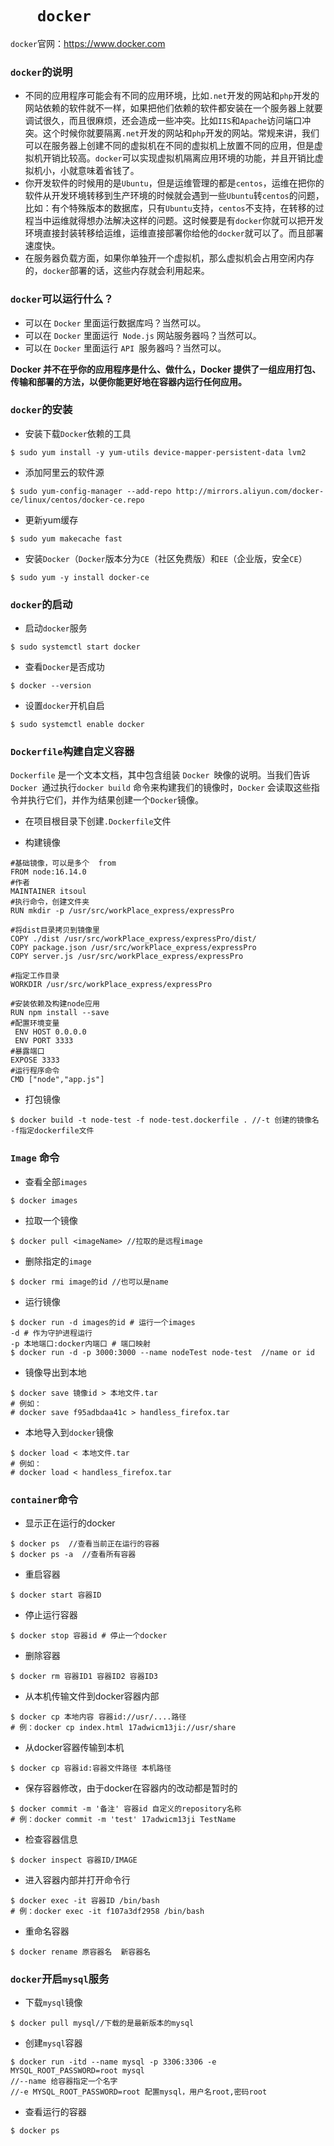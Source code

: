 # `   docker`

`docker`官网：https://www.docker.com

### `docker`的说明

+ 不同的应用程序可能会有不同的应用环境，比如`.net`开发的网站和`php`开发的网站依赖的软件就不一样，如果把他们依赖的软件都安装在一个服务器上就要调试很久，而且很麻烦，还会造成一些冲突。比如`IIS`和`Apache`访问端口冲突。这个时候你就要隔离`.net`开发的网站和`php`开发的网站。常规来讲，我们可以在服务器上创建不同的虚拟机在不同的虚拟机上放置不同的应用，但是虚拟机开销比较高。`docker`可以实现虚拟机隔离应用环境的功能，并且开销比虚拟机小，小就意味着省钱了。
+ 你开发软件的时候用的是`Ubuntu`，但是运维管理的都是`centos`，运维在把你的软件从开发环境转移到生产环境的时候就会遇到一些`Ubuntu`转`centos`的问题，比如：有个特殊版本的数据库，只有`Ubuntu`支持，`centos`不支持，在转移的过程当中运维就得想办法解决这样的问题。这时候要是有`docker`你就可以把开发环境直接封装转移给运维，运维直接部署你给他的`docker`就可以了。而且部署速度快。
+ 在服务器负载方面，如果你单独开一个虚拟机，那么虚拟机会占用空闲内存的，`docker`部署的话，这些内存就会利用起来。

### `docker`可以运行什么？

+ 可以在 `Docker` 里面运行数据库吗？当然可以。
+ 可以在 `Docker` 里面运行` Node.js` 网站服务器吗？当然可以。
+ 可以在 `Docker` 里面运行 `API `服务器吗？当然可以。

**Docker 并不在乎你的应用程序是什么、做什么，Docker 提供了一组应用打包、传输和部署的方法，以便你能更好地在容器内运行任何应用。**

### `docker`的安装

+ 安装下载`Docker`依赖的工具

```shell
$ sudo yum install -y yum-utils device-mapper-persistent-data lvm2
```

+ 添加阿里云的软件源

```shell
$ sudo yum-config-manager --add-repo http://mirrors.aliyun.com/docker-ce/linux/centos/docker-ce.repo
```

+ 更新yum缓存

```shell
$ sudo yum makecache fast
```

+ 安装`Docker`（`Docker`版本分为`CE`（社区免费版）和`EE`（企业版，安全`CE`）

```shell
$ sudo yum -y install docker-ce
```

### `docker`的启动

+ 启动`docker`服务

```shell
$ sudo systemctl start docker
```

+ 查看`Docker`是否成功

```shell
$ docker --version
```

+ 设置`docker`开机自启

```shell
$ sudo systemctl enable docker
```

### `Dockerfile`构建自定义容器

`Dockerfile` 是一个文本文档，其中包含组装 `Docker `映像的说明。当我们告诉 `Docker `通过执行`docker build` 命令来构建我们的镜像时，`Docker` 会读取这些指令并执行它们，并作为结果创建一个` Docker `镜像。

+ 在项目根目录下创建`.Dockerfile`文件

+ 构建镜像

```shell
#基础镜像，可以是多个  from
FROM node:16.14.0
#作者
MAINTAINER itsoul
#执行命令，创建文件夹
RUN mkdir -p /usr/src/workPlace_express/expressPro

#将dist目录拷贝到镜像里
COPY ./dist /usr/src/workPlace_express/expressPro/dist/
COPY package.json /usr/src/workPlace_express/expressPro
COPY server.js /usr/src/workPlace_express/expressPro

#指定工作目录
WORKDIR /usr/src/workPlace_express/expressPro

#安装依赖及构建node应用
RUN npm install --save
#配置环境变量
 ENV HOST 0.0.0.0
 ENV PORT 3333
#暴露端口
EXPOSE 3333
#运行程序命令
CMD ["node","app.js"]
```

+ 打包镜像

```shell
$ docker build -t node-test -f node-test.dockerfile . //-t 创建的镜像名  -f指定dockerfile文件
```

###  `Image` 命令

+ 查看全部`images`

```shell
$ docker images
```

+ 拉取一个镜像

```shell
$ docker pull <imageName> //拉取的是远程image
```

+ 删除指定的`image`

```shell
$ docker rmi image的id //也可以是name
```

+ 运行镜像

```shell
$ docker run -d images的id # 运行一个images
-d # 作为守护进程运行
-p 本地端口:docker内端口 # 端口映射
$ docker run -d -p 3000:3000 --name nodeTest node-test  //name or id
```

+ 镜像导出到本地

```shell
$ docker save 镜像id > 本地文件.tar
# 例如：
# docker save f95adbdaa41c > handless_firefox.tar
```

+ 本地导入到`docker`镜像

```shell
$ docker load < 本地文件.tar
# 例如：
# docker load < handless_firefox.tar

```

### `container`命令

+ 显示正在运行的docker

```shell
$ docker ps  //查看当前正在运行的容器
$ docker ps -a  //查看所有容器
```

+ 重启容器

```shell
$ docker start 容器ID
```

+ 停止运行容器

```shell
$ docker stop 容器id # 停止一个docker
```

+ 删除容器

```shell
$ docker rm 容器ID1 容器ID2 容器ID3
```

+ 从本机传输文件到docker容器内部

```shell
$ docker cp 本地内容 容器id://usr/....路径
# 例：docker cp index.html 17adwicm13ji://usr/share
```

+ 从docker容器传输到本机

```shell
$ docker cp 容器id:容器文件路径 本机路径
```

+ 保存容器修改，由于docker在容器内的改动都是暂时的

```shell
$ docker commit -m '备注' 容器id 自定义的repository名称 
# 例：docker commit -m 'test' 17adwicm13ji TestName
```

+ 检查容器信息

```shell
$ docker inspect 容器ID/IMAGE
```

+ 进入容器内部并打开命令行

```shell
$ docker exec -it 容器ID /bin/bash
# 例：docker exec -it f107a3df2958 /bin/bash 
```

+ 重命名容器

```shell
$ docker rename 原容器名  新容器名
```

### `docker`开启`mysql`服务

+ 下载`mysql`镜像

```shell
$ docker pull mysql//下载的是最新版本的mysql
```

+ 创建`mysql`容器

```shell
$ docker run -itd --name mysql -p 3306:3306 -e MYSQL_ROOT_PASSWORD=root mysql
//--name 给容器指定一个名字
//-e MYSQL_ROOT_PASSWORD=root 配置mysql，用户名root,密码root
```

+ 查看运行的容器

```shell
$ docker ps
```

